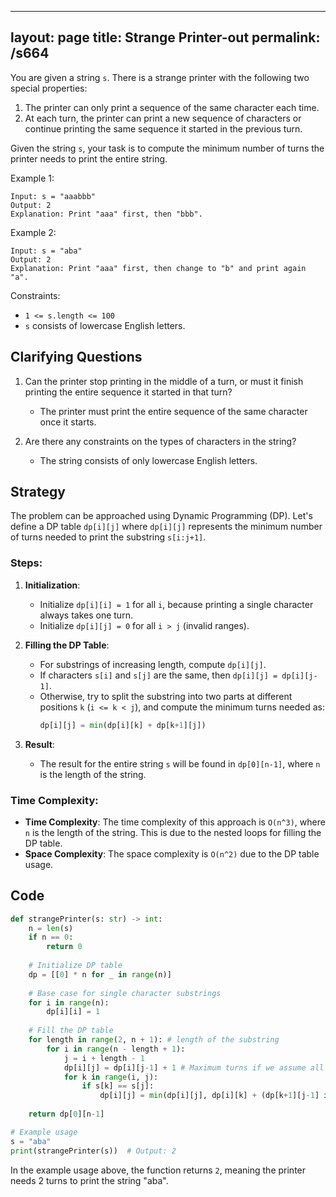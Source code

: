 
---
layout: page
title:  Strange Printer-out
permalink: /s664
---

You are given a string `s`. There is a strange printer with the following two special properties:

1. The printer can only print a sequence of the same character each time.
2. At each turn, the printer can print a new sequence of characters or continue printing the same sequence it started in the previous turn.

Given the string `s`, your task is to compute the minimum number of turns the printer needs to print the entire string.

Example 1:
```
Input: s = "aaabbb"
Output: 2
Explanation: Print "aaa" first, then "bbb".
```

Example 2:
```
Input: s = "aba"
Output: 2
Explanation: Print "aaa" first, then change to "b" and print again "a".
```

Constraints:
- `1 <= s.length <= 100`
- `s` consists of lowercase English letters.

## Clarifying Questions

1. Can the printer stop printing in the middle of a turn, or must it finish printing the entire sequence it started in that turn?
   - The printer must print the entire sequence of the same character once it starts.

2. Are there any constraints on the types of characters in the string?
   - The string consists of only lowercase English letters.

## Strategy

The problem can be approached using Dynamic Programming (DP). Let's define a DP table `dp[i][j]` where `dp[i][j]` represents the minimum number of turns needed to print the substring `s[i:j+1]`.

### Steps:

1. **Initialization**:
   - Initialize `dp[i][i] = 1` for all `i`, because printing a single character always takes one turn.
   - Initialize `dp[i][j] = 0` for all `i > j` (invalid ranges).

2. **Filling the DP Table**:
   - For substrings of increasing length, compute `dp[i][j]`.
   - If characters `s[i]` and `s[j]` are the same, then `dp[i][j] = dp[i][j-1]`.
   - Otherwise, try to split the substring into two parts at different positions `k` (`i <= k < j`), and compute the minimum turns needed as:
     ```python
     dp[i][j] = min(dp[i][k] + dp[k+1][j])
     ```

3. **Result**:
   - The result for the entire string `s` will be found in `dp[0][n-1]`, where `n` is the length of the string.

### Time Complexity:
- **Time Complexity**: The time complexity of this approach is `O(n^3)`, where `n` is the length of the string. This is due to the nested loops for filling the DP table.
- **Space Complexity**: The space complexity is `O(n^2)` due to the DP table usage.

## Code

```python
def strangePrinter(s: str) -> int:
    n = len(s)
    if n == 0:
        return 0
    
    # Initialize DP table
    dp = [[0] * n for _ in range(n)]
    
    # Base case for single character substrings
    for i in range(n):
        dp[i][i] = 1
    
    # Fill the DP table
    for length in range(2, n + 1): # length of the substring
        for i in range(n - length + 1):
            j = i + length - 1
            dp[i][j] = dp[i][j-1] + 1 # Maximum turns if we assume all different characters
            for k in range(i, j):
                if s[k] == s[j]:
                    dp[i][j] = min(dp[i][j], dp[i][k] + (dp[k+1][j-1] if j-1 >= k+1 else 0))
    
    return dp[0][n-1]

# Example usage
s = "aba"
print(strangePrinter(s))  # Output: 2
```

In the example usage above, the function returns `2`, meaning the printer needs 2 turns to print the string "aba".
